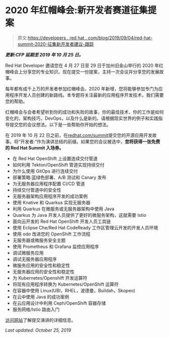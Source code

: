 # 2020 年红帽峰会:新开发者赛道征集提案

> 原文:[https://developers . red hat . com/blog/2019/09/04/red-hat-summit-2020-征集新开发者建议-跟踪](https://developers.redhat.com/blog/2019/09/04/red-hat-summit-2020-call-for-proposals-for-new-developer-track)

***更新:CFP 延期至 2019 年 10 月 25 日。***

Red Hat Developer 邀请您在 4 月 27 日至 29 日于加州旧金山举行的 2020 年红帽峰会上分享您的专业知识。现在提交一份提案，主持一次会议并分享您的发展故事。

每年都有成千上万的开发者参加红帽峰会。2020 年新增，您将能够参加专门为应用程序开发人员创建的新路线。本专题将关注最新的应用程序开发技术，我们需要您的帮助。

红帽峰会与会者希望听到你的成功和失败的故事，你的最佳技术，你的工作是如何变化的，架构技巧，DevOps，以及什么是新的。请根据现实世界的例子和实践指导提交您的会议想法。以下是一些帮助你开始的想法。

在 2019 年 10 月 22 日之前，在[redhat.com/summit](https://www.redhat.com/en/summit/speakers/submit-a-session)提交您的开源应用开发故事。将“开发者:”作为演讲总结的前缀。如果您的会议被选中，**您将获得一张免费的 Red Hat Summit 入场券。**

*   在 Red Hat OpenShift 上设置连续交付管道
*   如何利用 Tekton/OpenShift 管道实现持续交付
*   为什么使用 GitOps 进行连续交付
*   部署策略:蓝绿色部署、A/B 测试和 Canary 发布
*   为无服务器应用程序配置 CI/CD 管道
*   持续交付管道中的安全性
*   无服务器架构应用程序开发的成功案例
*   使用 Knative 和 Quarkus 实现无服务器
*   利用 Quarkus 在微服务或无服务器架构中使用 Java
*   Quarkus 为 Java 开发人员提供了更好的微服务架构，这就需要 Istio
*   面向云开发的 Red Hat OpenShift 开发人员工具链
*   使用 Eclipse Che/Red Hat CodeReady 工作区管理云开发的开发人员环境
*   使用 odo 改进您的 OpenShift 工作流程
*   无服务器或微服务安全主题
*   使用 Prometheus 和 Grafana 监控应用程序
*   调试微服务应用
*   调试无服务器应用程序
*   微服务应用的安全性和稳定性
*   无服务器应用的安全性和稳定性
*   为 Kubernetes/Openshift 开发运算符
*   将现有应用程序转换为 Kubernetes/OpenShift 运算符
*   在容器中使用 Linux(UBI，RHEL，波德曼，Buildah，Skopeo)
*   在云中使用 Java 的成功案例
*   在云应用设计中利用 Ceph/OpenShift 容器存储
*   服务网格/Istio 路由入门

[访问网站](https://www.redhat.com/en/summit)了解提交演讲的详细信息。

*Last updated: October 25, 2019*